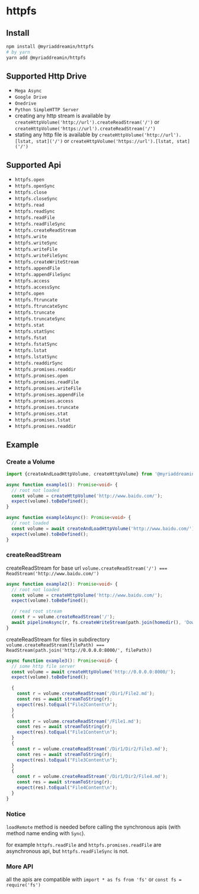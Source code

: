# httpfs

## Install

```bash
npm install @myriaddreamin/httpfs
# by yarn
yarn add @myriaddreamin/httpfs
```

## Supported Http Drive

+ `Mega Async`
+ `Google Drive`
+ `Onedrive`
+ `Python SimpleHTTP Server`
+ creating any http stream is available by `createHttpVolume('http://url').createReadStream('/')`
  or `createHttpVolume('https://url').createReadStream('/')`
+ stating any http file is available by `createHttpVolume('http://url').[lstat, stat]('/')`
  or `createHttpVolume('https://url').[lstat, stat]('/')`

## Supported Api

+ `httpfs.open`
+ `httpfs.openSync`
+ `httpfs.close`
+ `httpfs.closeSync`
+ `httpfs.read`
+ `httpfs.readSync`
+ `httpfs.readFile`
+ `httpfs.readFileSync`
+ `httpfs.createReadStream`
+ `httpfs.write`
+ `httpfs.writeSync`
+ `httpfs.writeFile`
+ `httpfs.writeFileSync`
+ `httpfs.createWriteStream`
+ `httpfs.appendFile`
+ `httpfs.appendFileSync`
+ `httpfs.access`
+ `httpfs.accessSync`
+ `httpfs.open`
+ `httpfs.ftruncate`
+ `httpfs.ftruncateSync`
+ `httpfs.truncate`
+ `httpfs.truncateSync`
+ `httpfs.stat`
+ `httpfs.statSync`
+ `httpfs.fstat`
+ `httpfs.fstatSync`
+ `httpfs.lstat`
+ `httpfs.lstatSync`
+ `httpfs.readdirSync`
+ `httpfs.promises.readdir`
+ `httpfs.promises.open`
+ `httpfs.promises.readFile`
+ `httpfs.promises.writeFile`
+ `httpfs.promises.appendFile`
+ `httpfs.promises.access`
+ `httpfs.promises.truncate`
+ `httpfs.promises.stat`
+ `httpfs.promises.lstat`
+ `httpfs.promises.readdir`

## Example

### Create a Volume

```typescript
import {createAndLoadHttpVolume, createHttpVolume} from '@myriaddreamin/httpfs';

async function example1(): Promise<void> {
  // root not loaded
  const volume = createHttpVolume('http://www.baidu.com/');
  expect(volume).toBeDefined();
}

async function example1Async(): Promise<void> {
  // root loaded
  const volume = await createAndLoadHttpVolume('http://www.baidu.com/');
  expect(volume).toBeDefined();
}
```

### createReadStream

createReadStream for base url `volume.createReadStream('/') === ReadStream('http://www.baidu.com/')`

```typescript
async function example2(): Promise<void> {
  // root not loaded
  const volume = createHttpVolume('http://www.baidu.com/');
  expect(volume).toBeDefined();

  // read root stream
  const r = volume.createReadStream('/');
  await pipelineAsync(r, fs.createWriteStream(path.join(homedir(), 'Downloads', 'baidu.html')));
}
```

createReadStream for files in
subdirectory `volume.createReadStream(filePath) === ReadStream(path.join('http://0.0.0.0:8000/', filePath))`

```typescript
async function example3(): Promise<void> {
  // some http file server
  const volume = await createHttpVolume('http://0.0.0.0:8000/');
  expect(volume).toBeDefined();

  {
    const r = volume.createReadStream('/Dir1/File2.md');
    const res = await streamToString(r);
    expect(res).toEqual("File2Content\n");
  }
  {
    const r = volume.createReadStream('/File1.md');
    const res = await streamToString(r);
    expect(res).toEqual("File1Content\n");
  }
  {
    const r = volume.createReadStream('/Dir1/Dir2/File3.md');
    const res = await streamToString(r);
    expect(res).toEqual("File3Content\n");
  }
  {
    const r = volume.createReadStream('/Dir1/Dir2/File4.md');
    const res = await streamToString(r);
    expect(res).toEqual("File4Content\n");
  }
}
```

### Notice

`loadRemote` method is needed before calling the synchronous apis (with method name ending with `Sync`).

for example `httpfs.readFile` and `httpfs.promises.readFile` are asynchronous api, but `httpfs.readFileSync` is not.

### More API

all the apis are compatible with `import * as fs from 'fs'` or `const fs = require('fs')`
